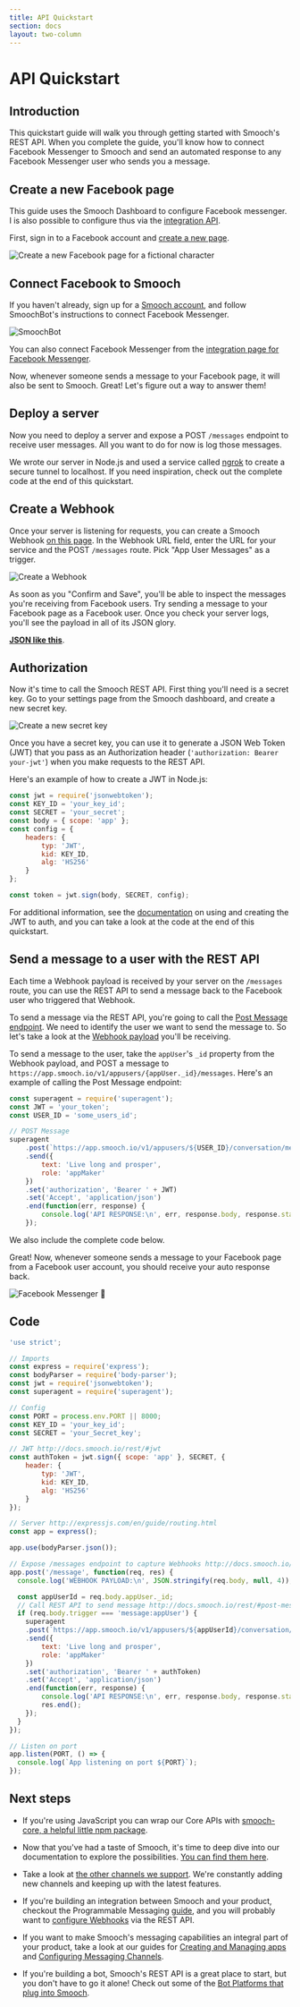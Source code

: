 ```yaml
---
title: API Quickstart
section: docs
layout: two-column
---
```


# API Quickstart

## Introduction

This quickstart guide will walk you through getting started with Smooch's REST API. When you complete the guide, you'll know how to connect Facebook Messenger to Smooch and send an automated response to any Facebook Messenger user who sends you a message.

## Create a new Facebook page

This guide uses the Smooch Dashboard to configure Facebook messenger. I is also possible to configure thus via the [integration API](http://docs.smooch.io/rest/#managed-accounts).

First, sign in to a Facebook account and [create a new page](https://www.facebook.com/pages/create/).

![Create a new Facebook page for a fictional character](/images/create_facebook_page.png)

## Connect Facebook to Smooch

If you haven't already, sign up for a [Smooch account](https://app.smooch.io/), and follow SmoochBot's instructions to connect Facebook Messenger.

![SmoochBot](/images/smoochbot.png)

 You can also connect Facebook Messenger from the [integration page for Facebook Messenger](https://app.smooch.io/integrations/messenger).

Now, whenever someone sends a message to your Facebook page, it will also be sent to Smooch. Great! Let's figure out a way to answer them!

## Deploy a server

Now you need to deploy a server and expose a POST `/messages` endpoint to receive user messages. All you want to do for now is log those messages.

We wrote our server in Node.js and used a service called [ngrok](https://ngrok.com/) to create a secure tunnel to localhost. If you need inspiration, check out the complete code at the end of this quickstart.

## Create a Webhook

Once your server is listening for requests, you can create a Smooch Webhook [on this page](https://app.smooch.io/integrations/webhook). In the Webhook URL field, enter the URL for your service and the POST `/messages` route. Pick "App User Messages" as a trigger.

![Create a Webhook](/images/create_webhook.png)

As soon as you "Confirm and Save", you'll be able to inspect the messages you're receiving from Facebook users. Try sending a message to your Facebook page as a Facebook user. Once you check your server logs, you'll see the payload in all of its JSON glory.

**[JSON like this](http://docs.smooch.io/rest/#webhooks-payload)**.

## Authorization

Now it's time to call the Smooch REST API. First thing you'll need is a secret key. Go to your settings page from the Smooch dashboard, and create a new secret key.

![Create a new secret key](/images/create_secret_key.png)

Once you have a secret key, you can use it to generate a JSON Web Token (JWT) that you pass as an Authorization header (`'authorization: Bearer your-jwt'`) when you make requests to the REST API.

Here's an example of how to create a JWT in Node.js:

```javascript
const jwt = require('jsonwebtoken');
const KEY_ID = 'your_key_id';
const SECRET = 'your_secret';
const body = { scope: 'app' };
const config = {
    headers: {
        typ: 'JWT',
        kid: KEY_ID,
        alg: 'HS256'
    }
};

const token = jwt.sign(body, SECRET, config);
```

For additional information, see the [documentation](http://docs.smooch.io/rest/#jwt) on using and creating the JWT to auth, and you can take a look at the code at the end of this quickstart.

## Send a message to a user with the REST API

Each time a Webhook payload is received by your server on the `/messages` route, you can use the REST API to send a message back to the Facebook user who triggered that Webhook.

To send a message via the REST API, you're going to call the [Post Message endpoint](http://docs.smooch.io/rest/#post-message). We need to identify the user we want to send the message to. So let's take a look at the [Webhook payload](http://docs.smooch.io/rest/#webhooks-payload) you'll be receiving.

To send a message to the user, take the `appUser`'s `_id` property from the Webhook payload, and POST a message to `https://app.smooch.io/v1/appusers/{appUser._id}/messages`. Here's an example of calling the Post Message endpoint:

```javascript
const superagent = require('superagent');
const JWT = 'your_token';
const USER_ID = 'some_users_id';

// POST Message
superagent
    .post(`https://app.smooch.io/v1/appusers/${USER_ID}/conversation/messages`)
    .send({
        text: 'Live long and prosper',
        role: 'appMaker'
    })
    .set('authorization', 'Bearer ' + JWT)
    .set('Accept', 'application/json')
    .end(function(err, response) {
        console.log('API RESPONSE:\n', err, response.body, response.statusCode);
    });
```

 We also include the complete code below.

Great! Now, whenever someone sends a message to your Facebook page from a Facebook user account, you should receive your auto response back.

![Facebook Messenger 🎉](/images/facebook_conversation.png)

## Code

```javascript
'use strict';

// Imports
const express = require('express');
const bodyParser = require('body-parser');
const jwt = require('jsonwebtoken');
const superagent = require('superagent');

// Config
const PORT = process.env.PORT || 8000;
const KEY_ID = 'your_key_id';
const SECRET = 'your_Secret_key';

// JWT http://docs.smooch.io/rest/#jwt
const authToken = jwt.sign({ scope: 'app' }, SECRET, {
    header: {
        typ: 'JWT',
        kid: KEY_ID,
        alg: 'HS256'
    }
});

// Server http://expressjs.com/en/guide/routing.html
const app = express();

app.use(bodyParser.json());

// Expose /messages endpoint to capture Webhooks http://docs.smooch.io/rest/#webhooks-payload
app.post('/message', function(req, res) {
  console.log('WEBHOOK PAYLOAD:\n', JSON.stringify(req.body, null, 4));

  const appUserId = req.body.appUser._id;
  // Call REST API to send message http://docs.smooch.io/rest/#post-message
  if (req.body.trigger === 'message:appUser') {
    superagent
    .post(`https://app.smooch.io/v1/appusers/${appUserId}/conversation/messages`)
    .send({
        text: 'Live long and prosper',
        role: 'appMaker'
    })
    .set('authorization', 'Bearer ' + authToken)
    .set('Accept', 'application/json')
    .end(function(err, response) {
        console.log('API RESPONSE:\n', err, response.body, response.statusCode);
        res.end();
    });
  }
});

// Listen on port
app.listen(PORT, () => {
  console.log(`App listening on port ${PORT}`);
});
```

## Next steps

- If you're using JavaScript you can wrap our Core APIs with [smooch-core, a helpful little npm package](https://www.npmjs.com/package/smooch-core).

- Now that you've had a taste of Smooch, it's time to deep dive into our documentation to explore the possibilities. [You can find them here](http://docs.smooch.io/rest/).

- Take a look at [the other channels we support](https://app.smooch.io/integrations). We're constantly adding new channels and keeping up with the latest features.

- If you're building an integration between Smooch and your product, checkout the Programmable Messaging [guide](/sending-and-receiving-messages), and you will probably want to [configure Webhooks](http://docs.smooch.io/rest/#create-webhook) via the REST API.

- If you want to make Smooch's messaging capabilities an integral part of your product, take a look at our guides for [Creating and Managing apps](/creating-and-managing-apps) and
[Configuring Messaging Channels](/configuring-messaging-channels).

- If you're building a bot, Smooch's REST API is a great place to start, but you don't have to go it alone! Check out some of the [Bot Platforms that plug into Smooch](https://app.smooch.io/integrations/categories/bot-platform).
